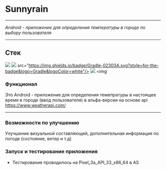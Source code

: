 # Sunnyrain
 
___

*Android - приложение для определения температуры в городе по выбору пользователя*
___

 ## Стек
<img src="https://img.shields.io/badge/Java-C71A36?style=for-the-badge&logo=Java&logoColor=white"/> <img src="https://img.shields.io/badge/Android%20Studio-3DDC84.svg?style=for-the-badge&logo=android-studio&logoColor=white"/> src="https://img.shields.io/badge/Gradle-02303A.svg?style=for-the-badge&logo=Gradle&logoColor=white"/> <img src="https://img.shields.io/badge/Android-3DDC84?style=for-the-badge&logo=android&logoColor=white"/> <img 

### Функционал

Это Android - приложение для определения темепратуры в настоящее время в городе (ввод пользователя) в альфа-версии на основе api https://www.weatherapi.com/

---
### Возможности по улучшению

Улучшение визуальной составляющей, дополнительная информация по погоде (состояние, ветер и т.д)

### Запуск и тестирование приложения
- Тестирование проводилось на Pixel_3a_API_33_x86_64 в AS
